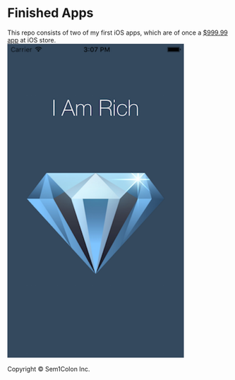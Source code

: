 # Finished Apps
This repo consists of two of my first iOS apps, which are of once a <a href="https://en.wikipedia.org/wiki/I_Am_Rich">$999.99 app</a> at iOS store. 
<img src="https://raw.githubusercontent.com/sem1colon/Images/master/I%20Am%20Rich.png" width="400">

Copyright © Sem1Colon Inc.
